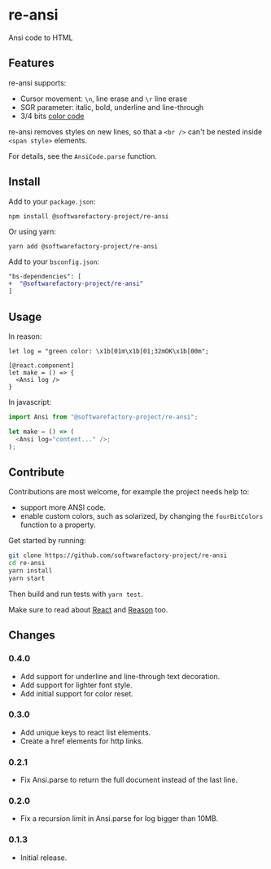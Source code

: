 # re-ansi

Ansi code to HTML

## Features

re-ansi supports:

* Cursor movement: `\n`, line erase and `\r` line erase
* SGR parameter: italic, bold, underline and line-through
* 3/4 bits [color code][ansi-color-code]

re-ansi removes styles on new lines, so that a `<br />` can't be nested inside `<span style>` elements.

For details, see the `AnsiCode.parse` function.

## Install

Add to your `package.json`:

```
npm install @softwarefactory-project/re-ansi
```

Or using yarn:

```
yarn add @softwarefactory-project/re-ansi
```

Add to your `bsconfig.json`:

```diff
"bs-dependencies": [
+  "@softwarefactory-project/re-ansi"
]
```

## Usage

In reason:

```reason
let log = "green color: \x1b[01m\x1b[01;32mOK\x1b[00m";

[@react.component]
let make = () => {
  <Ansi log />
}
```

In javascript:

```javascript
import Ansi from "@softwarefactory-project/re-ansi";

let make = () => (
  <Ansi log="content..." />;
);
```

## Contribute

Contributions are most welcome, for example the project needs help to:

- support more ANSI code.
- enable custom colors, such as solarized, by changing the `fourBitColors` function to a property.

Get started by running:

```sh
git clone https://github.com/softwarefactory-project/re-ansi
cd re-ansi
yarn install
yarn start
```

Then build and run tests with `yarn test`.

Make sure to read about [React][reason-react] and [Reason][rescript-lang] too.

## Changes

### 0.4.0

- Add support for underline and line-through text decoration.
- Add support for lighter font style.
- Add initial support for color reset.

### 0.3.0

- Add unique keys to react list elements.
- Create a href elements for http links.

### 0.2.1

- Fix Ansi.parse to return the full document instead of the last line.

### 0.2.0

- Fix a recursion limit in Ansi.parse for log bigger than 10MB.

### 0.1.3

- Initial release.

[ansi-color-code]: https://en.wikipedia.org/wiki/ANSI_escape_code#3-bit_and_4-bit
[reason-react]: https://reasonml.github.io/reason-react/docs/en/components
[rescript-lang]: https://rescript-lang.org/docs/manual/v8.0.0/overview

